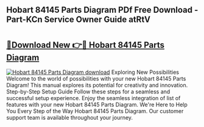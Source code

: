 ## Hobart 84145 Parts Diagram PDf Free Download - Part-KCn Service Owner Guide atRtV

# <h2><a href="http://dfsqoep.blite.top/?on=Hobart+84145+Parts+Diagram">🔗Download New 👉🔴 Hobart 84145 Parts Diagram</a></h2>

[![Hobart 84145 Parts Diagram download](https://i.imgur.com/lujVjoI.png)](http://dfsqoep.blite.top/?on=Hobart+84145+Parts+Diagram)
Exploring New Possibilities Welcome to the world of possibilities with your new Hobart 84145 Parts Diagram! This manual explores its potential for creativity and innovation. Step-by-Step Setup Guide Follow these steps for a seamless and successful setup experience. Enjoy the seamless integration of list of features with your new Hobart 84145 Parts Diagram. We're Here to Help You Every Step of the Way Hobart 84145 Parts Diagram. Our customer support team is available throughout your journey.
